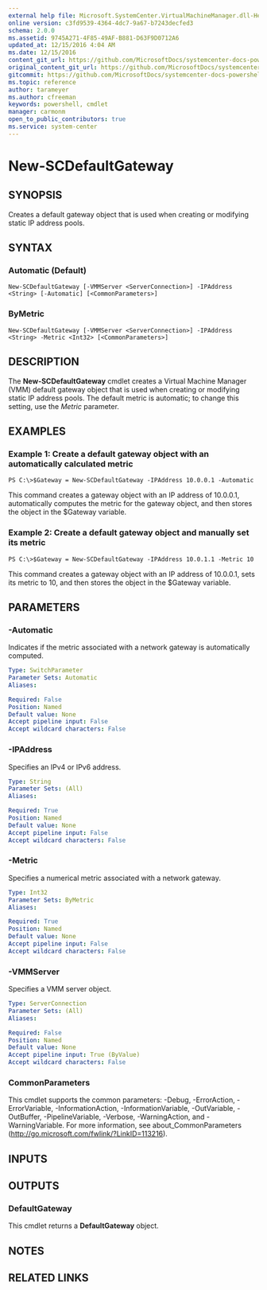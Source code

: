```yaml
---
external help file: Microsoft.SystemCenter.VirtualMachineManager.dll-Help.xml
online version: c3fd9539-4364-4dc7-9a67-b7243decfed3
schema: 2.0.0
ms.assetid: 9745A271-4F85-49AF-B881-D63F9D0712A6
updated_at: 12/15/2016 4:04 AM
ms.date: 12/15/2016
content_git_url: https://github.com/MicrosoftDocs/systemcenter-docs-powershell/blob/master/systemcenter-cmdlets/SystemCenter2016/VirtualMachineManager/vlatest/New-SCDefaultGateway.md
original_content_git_url: https://github.com/MicrosoftDocs/systemcenter-docs-powershell/blob/master/systemcenter-cmdlets/SystemCenter2016/VirtualMachineManager/vlatest/New-SCDefaultGateway.md
gitcommit: https://github.com/MicrosoftDocs/systemcenter-docs-powershell/blob/7df4508c7b907a214e6a8eca76037b06065ef078/systemcenter-cmdlets/SystemCenter2016/VirtualMachineManager/vlatest/New-SCDefaultGateway.md
ms.topic: reference
author: tarameyer
ms.author: cfreeman
keywords: powershell, cmdlet
manager: carmonm
open_to_public_contributors: true
ms.service: system-center
---
```


# New-SCDefaultGateway

## SYNOPSIS
Creates a default gateway object that is used when creating or modifying static IP address pools.

## SYNTAX

### Automatic (Default)
```
New-SCDefaultGateway [-VMMServer <ServerConnection>] -IPAddress <String> [-Automatic] [<CommonParameters>]
```

### ByMetric
```
New-SCDefaultGateway [-VMMServer <ServerConnection>] -IPAddress <String> -Metric <Int32> [<CommonParameters>]
```

## DESCRIPTION
The **New-SCDefaultGateway** cmdlet creates a Virtual Machine Manager (VMM) default gateway object that is used when creating or modifying static IP address pools.
The default metric is automatic; to change this setting, use the *Metric* parameter.

## EXAMPLES

### Example 1: Create a default gateway object with an automatically calculated metric
```
PS C:\>$Gateway = New-SCDefaultGateway -IPAddress 10.0.0.1 -Automatic
```

This command creates a gateway object with an IP address of 10.0.0.1, automatically computes the metric for the gateway object, and then stores the object in the $Gateway variable.

### Example 2: Create a default gateway object and manually set its metric
```
PS C:\>$Gateway = New-SCDefaultGateway -IPAddress 10.0.1.1 -Metric 10
```

This command creates a gateway object with an IP address of 10.0.0.1, sets its metric to 10, and then stores the object in the $Gateway variable.

## PARAMETERS

### -Automatic
Indicates if the metric associated with a network gateway is automatically computed.

```yaml
Type: SwitchParameter
Parameter Sets: Automatic
Aliases: 

Required: False
Position: Named
Default value: None
Accept pipeline input: False
Accept wildcard characters: False
```

### -IPAddress
Specifies an IPv4 or IPv6 address.

```yaml
Type: String
Parameter Sets: (All)
Aliases: 

Required: True
Position: Named
Default value: None
Accept pipeline input: False
Accept wildcard characters: False
```

### -Metric
Specifies a numerical metric associated with a network gateway.

```yaml
Type: Int32
Parameter Sets: ByMetric
Aliases: 

Required: True
Position: Named
Default value: None
Accept pipeline input: False
Accept wildcard characters: False
```

### -VMMServer
Specifies a VMM server object.

```yaml
Type: ServerConnection
Parameter Sets: (All)
Aliases: 

Required: False
Position: Named
Default value: None
Accept pipeline input: True (ByValue)
Accept wildcard characters: False
```

### CommonParameters
This cmdlet supports the common parameters: -Debug, -ErrorAction, -ErrorVariable, -InformationAction, -InformationVariable, -OutVariable, -OutBuffer, -PipelineVariable, -Verbose, -WarningAction, and -WarningVariable. For more information, see about_CommonParameters (http://go.microsoft.com/fwlink/?LinkID=113216).

## INPUTS

## OUTPUTS

### DefaultGateway
This cmdlet returns a **DefaultGateway** object.

## NOTES

## RELATED LINKS

